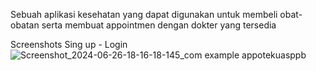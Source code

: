 Sebuah aplikasi kesehatan yang dapat digunakan untuk membeli obat-obatan serta membuat appointmen dengan dokter yang tersedia

Screenshots
Sing up - Login
![Screenshot_2024-06-26-18-16-18-145_com example appotekuasppb](https://github.com/ananta22/App-potekUASPPB/assets/128181972/38f6d10f-c151-4bf7-986f-7e4b46b96e67)
